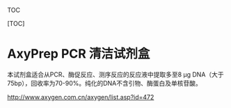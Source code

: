 TOC

[TOC]

# AxyPrep PCR 清洁试剂盒

本试剂盒适合从PCR、酶促反应、测序反应的反应液中提取多至8 μg DNA（大于75bp），回收率为70-90%。纯化的DNA不含引物、酶蛋白及单核苷酸。

http://www.axygen.com.cn/axygen/list.asp?id=472 